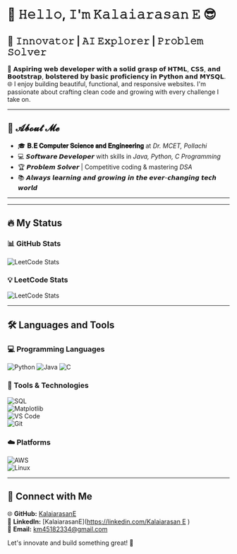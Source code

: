 # 👋 𝙷𝚎𝚕𝚕𝚘, 𝙸'𝚖 𝙺𝚊𝚕𝚊𝚒𝚊𝚛𝚊𝚜𝚊𝚗 𝙴 😎  
## 🚀 𝙸𝚗𝚗𝚘𝚟𝚊𝚝𝚘𝚛 | 𝙰𝙸 𝙴𝚡𝚙𝚕𝚘𝚛𝚎𝚛 | 𝙿𝚛𝚘𝚋𝚕𝚎𝚖 𝚂𝚘𝚕𝚟𝚎𝚛  

🧠 𝗔𝘀𝗽𝗶𝗿𝗶𝗻𝗴 𝘄𝗲𝗯 𝗱𝗲𝘃𝗲𝗹𝗼𝗽𝗲𝗿 𝘄𝗶𝘁𝗵 𝗮 𝘀𝗼𝗹𝗶𝗱 𝗴𝗿𝗮𝘀𝗽 𝗼𝗳 𝗛𝗧𝗠𝗟, 𝗖𝗦𝗦, 𝗮𝗻𝗱 𝗕𝗼𝗼𝘁𝘀𝘁𝗿𝗮𝗽, 𝗯𝗼𝗹𝘀𝘁𝗲𝗿𝗲𝗱 𝗯𝘆 𝗯𝗮𝘀𝗶𝗰 𝗽𝗿𝗼𝗳𝗶𝗰𝗶𝗲𝗻𝗰𝘆 𝗶𝗻 𝗣𝘆𝘁𝗵𝗼𝗻 𝗮𝗻𝗱 𝗠𝗬𝗦𝗤𝗟.  
🌐 I enjoy building beautiful, functional, and responsive websites. I'm passionate about crafting clean code and growing with every challenge I take on.  

---

## 🌟 𝓐𝓫𝓸𝓾𝓽 𝓜𝓮  

- 🎓 **𝐁.𝐄 𝐂𝐨𝐦𝐩𝐮𝐭𝐞𝐫 𝐒𝐜𝐢𝐞𝐧𝐜𝐞 𝐚𝐧𝐝 𝐄𝐧𝐠𝐢𝐧𝐞𝐞𝐫𝐢𝐧𝐠** at *Dr. MCET, Pollachi*  
- 💻 **𝙎𝙤𝙛𝙩𝙬𝙖𝙧𝙚 𝘿𝙚𝙫𝙚𝙡𝙤𝙥𝙚𝙧** with skills in *Java, Python, C Programming*  
- 🏆 𝙋𝙧𝙤𝙗𝙡𝙚𝙢 𝙎𝙤𝙡𝙫𝙚𝙧 | Competitive coding & mastering *DSA*  
- 📚 𝘼𝙡𝙬𝙖𝙮𝙨 𝙡𝙚𝙖𝙧𝙣𝙞𝙣𝙜 𝙖𝙣𝙙 𝙜𝙧𝙤𝙬𝙞𝙣𝙜 𝙞𝙣 𝙩𝙝𝙚 𝙚𝙫𝙚𝙧-𝙘𝙝𝙖𝙣𝙜𝙞𝙣𝙜 𝙩𝙚𝙘𝙝 𝙬𝙤𝙧𝙡𝙙  

---

---  
## 🔥 My Status  

### 📊 GitHub Stats  
![LeetCode Stats](https://leetcard.jacoblin.cool/kalaiarasane?theme=unicorn&font=Arial&animation=true)
 

### 💡 LeetCode Stats  
![LeetCode Stats](https://leetcard.jacoblin.cool/kalaiarasane?theme=unicorn&font=Arial&animation=true)
 

---  
## 🛠 Languages and Tools  

### 💻 Programming Languages  
![Python](https://img.shields.io/badge/Python-3776AB?style=for-the-badge&logo=python&logoColor=white)
![Java](https://img.shields.io/badge/Java-ED8B00?style=for-the-badge&logo=java&logoColor=white)
![C](https://img.shields.io/badge/C-00599C?style=for-the-badge&logo=c&logoColor=white)   

### 🔧 Tools & Technologies  
![SQL](https://img.shields.io/badge/SQL-4479A1?style=for-the-badge&logo=sql&logoColor=white)  
![Matplotlib](https://img.shields.io/badge/Matplotlib-11557C?style=for-the-badge&logo=python&logoColor=white)  
![VS Code](https://img.shields.io/badge/VS%20Code-007ACC?style=for-the-badge&logo=visual-studio-code&logoColor=white)  
![Git](https://img.shields.io/badge/Git-F05032?style=for-the-badge&logo=git&logoColor=white)

### ☁️ Platforms  
![AWS](https://img.shields.io/badge/AWS-232F3E?style=for-the-badge&logo=amazon-aws&logoColor=white)  
![Linux](https://img.shields.io/badge/Linux-FCC624?style=for-the-badge&logo=linux&logoColor=black)   

---  
## 💼 Connect with Me  

🌐 **GitHub:** [KalaiarasanE](https://github.com/kalaiarasane)  
🔗 **LinkedIn:** [KalaiarasanE]([https://linkedin.com/Kalaiarasan E](https://www.linkedin.com/in/kalaiarasan-e-7b7044258/) )  
📩 **Email:** km45182334@gmail.com  

Let's innovate and build something great! 🚀
